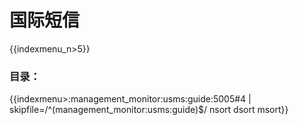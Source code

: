 # 国际短信

{{indexmenu_n>5}}

### 目录：

{{indexmenu>:management_monitor:usms:guide:5005#4 | skipfile=/^(management_monitor:usms:guide)$/ nsort dsort msort}}
